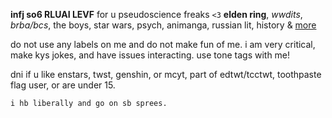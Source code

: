 **infj so6 RLUAI LEVF** for u pseudoscience freaks 
`<3` **elden ring**, *wwdits*, *brba/bcs*, the boys, star wars, psych, animanga, russian lit, history & [more](https://rentry.org/franklikes3)

do not use any labels on me and do not make fun of me. i am very critical, make kys jokes, and have issues interacting. use tone tags with me! 

dni if u like enstars, twst, genshin, or mcyt, part of edtwt/tcctwt, toothpaste flag user, or are under 15.

`i hb liberally and go on sb sprees.`

